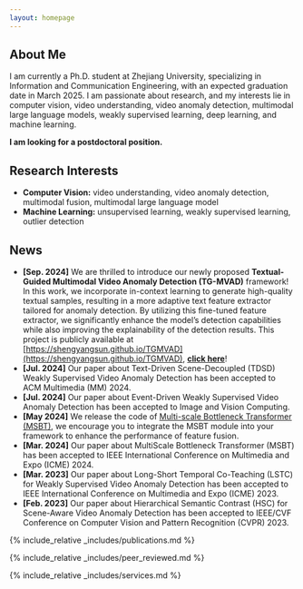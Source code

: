 ```yaml
---
layout: homepage
---
```


## About Me

I am currently a Ph.D. student at Zhejiang University, specializing in Information and Communication Engineering, with an expected graduation date in March 2025. I am passionate about research, and my interests lie in computer vision, video understanding, video anomaly detection, multimodal large language models, weakly supervised learning, deep learning, and machine learning.

**I am looking for a postdoctoral position.**

## Research Interests

- **Computer Vision:** video understanding, video anomaly detection, multimodal fusion, multimodal large language model
- **Machine Learning:** unsupervised learning, weakly supervised learning, outlier detection

## News

- **[Sep. 2024]** We are thrilled to introduce our newly proposed **Textual-Guided Multimodal Video Anomaly Detection (TG-MVAD)** framework! In this work, we incorporate in-context learning to generate high-quality textual samples, resulting in a more adaptive text feature extractor tailored for anomaly detection. By utilizing this fine-tuned feature extractor, we significantly enhance the model’s detection capabilities while also improving the explainability of the detection results. This project is publicly available at [https://shengyangsun.github.io/TGMVAD](https://shengyangsun.github.io/TGMVAD), **[click here](https://shengyangsun.github.io/TGMVAD)**!
- **[Jul. 2024]** Our paper about Text-Driven Scene-Decoupled (TDSD) Weakly Supervised Video Anomaly Detection has been accepted to ACM Multimedia (MM) 2024. 
- **[Jul. 2024]** Our paper about Event-Driven Weakly Supervised Video Anomaly Detection has been accepted to Image and Vision Computing.
- **[May 2024]** We release the code of [Multi-scale Bottleneck Transformer (MSBT)](https://github.com/shengyangsun/MSBT), we encourage you to integrate the MSBT module into your framework to enhance the performance of feature fusion.
- **[Mar. 2024]** Our paper about MultiScale Bottleneck Transformer (MSBT) has been accepted to IEEE International Conference on Multimedia and Expo (ICME) 2024.
- **[Mar. 2023]** Our paper about Long-Short Temporal Co-Teaching (LSTC) for Weakly Supervised Video Anomaly Detection has been accepted to IEEE International Conference on Multimedia and Expo (ICME) 2023.
- **[Feb. 2023]** Our paper about Hierarchical Semantic Contrast (HSC) for Scene-Aware Video Anomaly Detection has been accepted to IEEE/CVF Conference on Computer Vision and Pattern Recognition (CVPR) 2023.
  

{% include_relative _includes/publications.md %}

{% include_relative _includes/peer_reviewed.md %}

{% include_relative _includes/services.md %}
